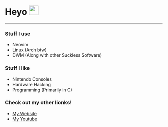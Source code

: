 <h1>
  Heyo
  <img src="https://media.giphy.com/media/hvRJCLFzcasrR4ia7z/giphy.gif" width="30px"/>
</h1>

---
### Stuff I use
- Neovim
- Linux (Arch btw)
- DWM (Along with other Suckless Software)

### Stuff I like
- Nintendo Consoles
- Hardware Hacking
- Programming (Primarily in C)

### Check out my other lionks!
- <a href="cam1227x.xyz">My Website</a>
- <a href="https://www.youtube.com/channel/UC8ace30zBAxpbPbodwmqy-Q">My Youtube</a>
